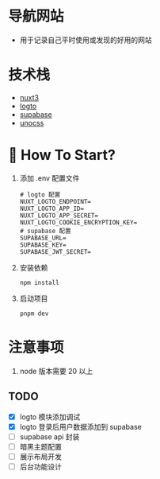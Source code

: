 # 导航网站
 - 用于记录自己平时使用或发现的好用的网站

# 技术栈
 - [nuxt3](https://nuxt.com/)
 - [logto](https://logto.io/)
 - [supabase](https://supabase.com/)
 - [unocss](https://unocss.dev/)

# 🚀 How To Start?
<!-- The mentioned operations below are based on the root directory of the current project, please be attentive to ensure there are no errors! -->
1. 添加 .env 配置文件
	```shell
	# logto 配置
	NUXT_LOGTO_ENDPOINT=
	NUXT_LOGTO_APP_ID=
	NUXT_LOGTO_APP_SECRET=
	NUXT_LOGTO_COOKIE_ENCRYPTION_KEY=
	# supabase 配置
	SUPABASE_URL=
	SUPABASE_KEY=
	SUPABASE_JWT_SECRET=

	```
2. 安装依赖
   ```shell
   npm install
   ```
3. 启动项目
   ```shell
   pnpm dev
   ```
# 注意事项
1. node 版本需要 20 以上

## TODO

- [X] logto 模块添加调试
- [x] logto 登录后用户数据添加到 supabase
- [ ] supabase api 封装
- [ ] 暗黑主题配置
- [ ] 展示布局开发
- [ ] 后台功能设计